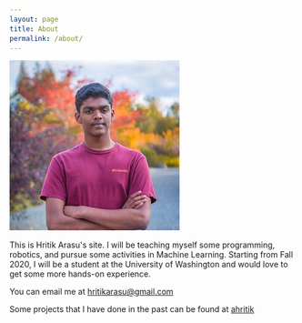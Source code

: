 ```yaml
---
layout: page
title: About
permalink: /about/
---
```


![Profile Picture](profpic.JPG)

This is Hritik Arasu's site. I will be teaching myself some programming, robotics, and pursue some activities in Machine Learning. Starting from Fall 2020, I will be a student at the University of Washington and would love to get some more hands-on experience.

You can email me at [hritikarasu@gmail.com](hritikarasu@gmail.com)

Some projects that I have done in the past can be found at [ahritik](https://github.com/ahritik)
